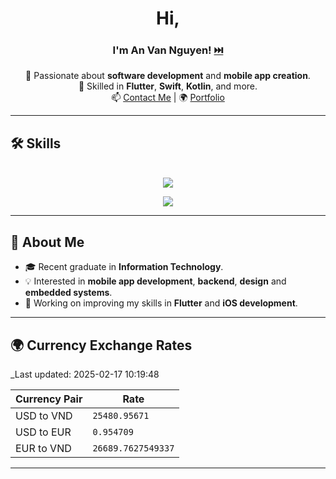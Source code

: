 <div align="center">

# Hi, 
### I'm **An Van Nguyen**! [⏭️](https://anvndev.github.io/)

🚀 Passionate about **software development** and **mobile app creation**.  
🌟 Skilled in **Flutter**, **Swift**, **Kotlin**, and more.  
📫 [Contact Me](https://anvndev.github.io/) | 🌍 [Portfolio](https://anvng.github.io/resume/)

</div>

---

## 🛠️ Skills
<p align="center">
  <b></b><br>
  <a href="https://skillicons.dev">
    <img src="https://skillicons.dev/icons?i=python,cpp,java,swift,kotlin,dart" />
  </a>
</p>
<p align="center">
  <a href="https://skillicons.dev">
    <img src="https://skillicons.dev/icons?i=spring,net,nodejs" />
  </a>
</p>

---

## 🌟 About Me
- 🎓 Recent graduate in **Information Technology**.  
- 💡 Interested in **mobile app development**, **backend**, **design** and **embedded systems**.  
- 🔭 Working on improving my skills in **Flutter** and **iOS development**.  

---

## 🌍 Currency Exchange Rates
_Last updated: 2025-02-17 10:19:48

| Currency Pair  | Rate       |
|----------------|------------|
| USD to VND     | `25480.95671` |
| USD to EUR     | `0.954709` |
| EUR to VND     | `26689.7627549337` |
 
---
